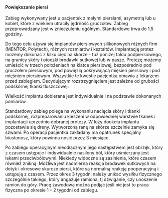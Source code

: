 <h4 class="text-center text-primary">Powiększanie piersi</h4>

Zabieg wykonywany jest u pacjentek z małymi piersiami, asymetrią lub u kobiet, które z wiekiem utraciły jędrność gruczołów. Zabieg przeprowadzany jest w znieczuleniu ogólnym. Standardowo trwa do 1,5 godziny.

Do tego celu używa się implantów piersiowych silikonowych różnych firm (MENTOR, Polytech), różnych rozmiarów i kształtów. Implantację protez możemy dokonać z kilku cięć na skórze - tuż poniżej fałdu podpiersiowego, na granicy skóry i otoczki brodawki sutkowej lub w pasze. Protezę możemy umieścić w trzech położeniach na klatce piersiowej, bezpośrednio pod gruczołem piersiowym, pod powięzią pokrywającą mięsień piersiowy i pod mięśniem piersiowym. Wszystkie te kwestie pacjentka omawia z lekarzem przed zabiegiem. Decydującym rozstrzygnięciem jest zależne od grubości podskórnej tkanki tłuszczowej.

Wielkość implantu dobierana jest indywidualnie i na podstawie dokonanych pomiarów.

Standardowy zabieg polega na wykonaniu nacięcia skóry i tkanki podskórnej, rozpreparowaniu kieszeni w odpowiedniej warstwie tkanek i implantacji uprzednio dobranej protezy. W loży dookoła implantu pozostawia się dreny. Wytworzoną ranę na skórze szczelnie zamyka się szwami. Po operacji pacjentka zakładany ma opatrunek specjalny biustonosz, który powinna nosić przez 3 miesiące.

Po zabiegu operacyjnym nieodłącznym jego następstwem jest obrzęk, który z czasem ustępuje i indywidualnie nasilony ból, który uśmierzany jest lekami przeciwbólowymi. Niekiedy widoczne są zasinienia, które czasem również znikną. Możliwa jest nadmierna reakcja brodawek sutkowych na dotyk i okresowe skurcze piersi, które są normalną reakcją pooperacyjną i ustępują z czasem. Przez okres 3 tygodni należy unikać wysiłku fizycznego szczególnie takiego, który angażuje ramiona, tj dźwiganie, czy unoszenie ramion do góry. Pracę zawodową można podjąć jeśli nie jest to praca fizyczna po okresie 1 – 2 tygodni od zabiegu.
